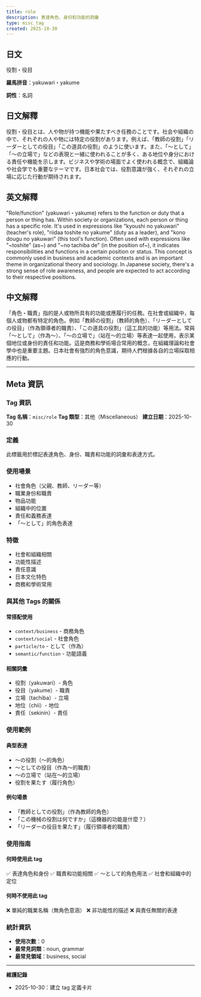 ```yaml
---
title: role
description: 表達角色、身份和功能的詞彙
type: misc_tag
created: 2025-10-30
---
```


## 日文
役割・役目

**羅馬拼音**：yakuwari・yakume

**詞性**：名詞

## 日文解釋
役割・役目とは、人や物が持つ機能や果たすべき任務のことです。社会や組織の中で、それぞれの人や物には特定の役割があります。例えば、「教師の役割」「リーダーとしての役目」「この道具の役割」のように使います。また、「〜として」「〜の立場で」などの表現と一緒に使われることが多く、ある地位や身分における責任や機能を示します。ビジネスや学術の場面でよく使われる概念で、組織論や社会学でも重要なテーマです。日本社会では、役割意識が強く、それぞれの立場に応じた行動が期待されます。

## 英文解釋
"Role/function" (yakuwari・yakume) refers to the function or duty that a person or thing has. Within society or organizations, each person or thing has a specific role. It's used in expressions like "kyoushi no yakuwari" (teacher's role), "riidaa toshite no yakume" (duty as a leader), and "kono dougu no yakuwari" (this tool's function). Often used with expressions like "~toshite" (as~) and "~no tachiba de" (in the position of~), it indicates responsibilities and functions in a certain position or status. This concept is commonly used in business and academic contexts and is an important theme in organizational theory and sociology. In Japanese society, there's a strong sense of role awareness, and people are expected to act according to their respective positions.

## 中文解釋
「角色・職責」指的是人或物所具有的功能或應履行的任務。在社會或組織中，每個人或物都有特定的角色。例如「教師の役割」（教師的角色）、「リーダーとしての役目」（作為領導者的職責）、「この道具の役割」（這工具的功能）等用法。常與「〜として」（作為〜）、「〜の立場で」（站在〜的立場）等表達一起使用，表示某個地位或身份的責任和功能。這是商務和學術場合常用的概念，在組織理論和社會學中也是重要主題。日本社會有強烈的角色意識，期待人們根據各自的立場採取相應的行動。

---

## Meta 資訊

### Tag 資訊

**Tag 名稱**：`misc/role`
**Tag 類型**：其他（Miscellaneous）
**建立日期**：2025-10-30

### 定義

此標籤用於標記表達角色、身份、職責和功能的詞彙和表達方式。

### 使用場景

- 社會角色（父親、教師、リーダー等）
- 職業身份和職責
- 物品功能
- 組織中的位置
- 責任和義務表達
- 「〜として」的角色表達

### 特徵

- 社會和組織相關
- 功能性描述
- 責任意識
- 日本文化特色
- 商務和學術常用

### 與其他 Tags 的關係

#### 常搭配使用
- `context/business` - 商務角色
- `context/social` - 社會角色
- `particle/to` - として（作為）
- `semantic/function` - 功能語義

#### 相關詞彙
- 役割（yakuwari）- 角色
- 役目（yakume）- 職責
- 立場（tachiba）- 立場
- 地位（chii）- 地位
- 責任（sekinin）- 責任

### 使用範例

#### 典型表達
- 〜の役割（〜的角色）
- 〜としての役目（作為〜的職責）
- 〜の立場で（站在〜的立場）
- 役割を果たす（履行角色）

#### 例句場景
- 「教師としての役割」（作為教師的角色）
- 「この機械の役割は何ですか」（這機器的功能是什麼？）
- 「リーダーの役目を果たす」（履行領導者的職責）

### 使用指南

#### 何時使用此 tag
✅ 表達角色和身份
✅ 職責和功能相關
✅ 〜として的角色用法
✅ 社會和組織中的定位

#### 何時不使用此 tag
❌ 單純的職業名稱（無角色意涵）
❌ 非功能性的描述
❌ 與責任無關的表達

### 統計資訊

- **使用次數**：0
- **最常見詞類**：noun, grammar
- **最常見領域**：business, social

---

**維護記錄**
- 2025-10-30：建立 tag 定義卡片
